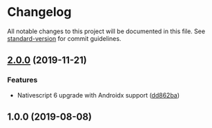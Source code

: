 # Changelog

All notable changes to this project will be documented in this file. See [standard-version](https://github.com/conventional-changelog/standard-version) for commit guidelines.

## [2.0.0](https://github.com/benedictkhoo/nativescript-google-places-sdk/compare/v1.0.0...v2.0.0) (2019-11-21)


### Features

* Nativescript 6 upgrade with Androidx support ([dd862ba](https://github.com/benedictkhoo/nativescript-google-places-sdk/commit/dd862ba4cdcb5b346faaa9e445e08297dd1299e7))

## 1.0.0 (2019-08-08)
